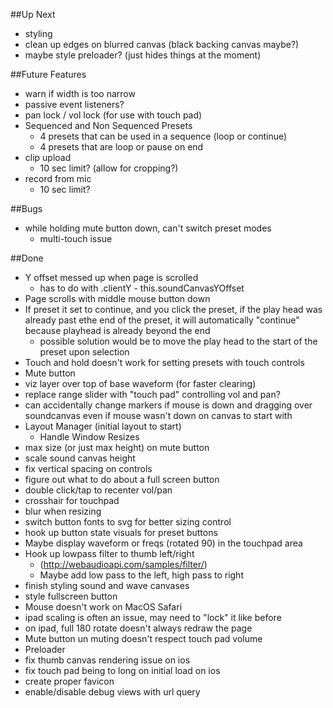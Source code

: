 ##Up Next
* styling
 * clean up edges on blurred canvas (black backing canvas maybe?)
 * maybe style preloader? (just hides things at the moment)
   
##Future Features
* warn if width is too narrow
* passive event listeners?
* pan lock / vol lock (for use with touch pad)
* Sequenced and Non Sequenced Presets
  * 4 presets that can be used in a sequence (loop or continue)
  * 4 presets that are loop or pause on end
* clip upload
  * 10 sec limit? (allow for cropping?)
* record from mic
  * 10 sec limit?
  
##Bugs
* while holding mute button down, can't switch preset modes
  * multi-touch issue  

##Done
* Y offset messed up when page is scrolled
  * has to do with .clientY - this.soundCanvasYOffset
* Page scrolls with middle mouse button down
* If preset it set to continue, and you click the preset, if the play head was already past ethe end of the preset, it will automatically "continue" because playhead is already beyond the end
  * possible solution would be to move the play head to the start of the preset upon selection
* Touch and hold doesn't work for setting presets with touch controls
* Mute button
* viz layer over top of base waveform (for faster clearing)
* replace range slider with "touch pad" controlling vol and pan?
* can accidentally change markers if mouse is down and dragging over soundcanvas even if mouse wasn't down on canvas to start with
* Layout Manager (initial layout to start)
  * Handle Window Resizes
* max size (or just max height) on mute button
* scale sound canvas height
* fix vertical spacing on controls
* figure out what to do about a full screen button
* double click/tap to recenter vol/pan
* crosshair for touchpad
* blur when resizing
* switch button fonts to svg for better sizing control
* hook up button state visuals for preset buttons
* Maybe display waveform or freqs (rotated 90) in the touchpad area
* Hook up lowpass filter to thumb left/right
  * (http://webaudioapi.com/samples/filter/)
  * Maybe add low pass to the left, high pass to right
* finish styling sound and wave canvases
* style fullscreen button
* Mouse doesn't work on MacOS Safari
* ipad scaling is often an issue, may need to "lock" it like before
* on ipad, full 180 rotate doesn't always redraw the page
* Mute button un muting doesn't respect touch pad volume 
* Preloader
* fix thumb canvas rendering issue on ios
* fix touch pad being to long on initial load on ios
* create proper favicon
* enable/disable debug views with url query
